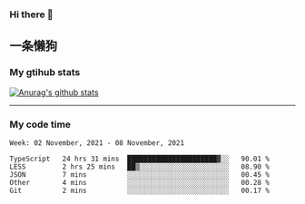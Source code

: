 ### Hi there 👋

## 一条懒狗
<!--
**kiss-me-quickly/kiss-me-quickly** is a ✨ _special_ ✨ repository because its `README.md` (this file) appears on your GitHub profile.

Here are some ideas to get you started:

- 🔭 I’m currently working on ...
- 🌱 I’m currently learning ...
- 👯 I’m looking to collaborate on ...
- 🤔 I’m looking for help with ...
- 💬 Ask me about ...
- 📫 How to reach me: ...
- 😄 Pronouns: ...
- ⚡ Fun fact: ...
-->


### My gtihub stats

[![Anurag's github stats](https://github-readme-stats.vercel.app/api?username=kiss-me-quickly)](https://github.com/anuraghazra/github-readme-stats)

***

### My code time

<!--START_SECTION:waka-->
```text
Week: 02 November, 2021 - 08 November, 2021

TypeScript   24 hrs 31 mins  ██████████████████████▓░░   90.01 % 
LESS         2 hrs 25 mins   ██▒░░░░░░░░░░░░░░░░░░░░░░   08.90 % 
JSON         7 mins          ░░░░░░░░░░░░░░░░░░░░░░░░░   00.45 % 
Other        4 mins          ░░░░░░░░░░░░░░░░░░░░░░░░░   00.28 % 
Git          2 mins          ░░░░░░░░░░░░░░░░░░░░░░░░░   00.17 % 
```
<!--END_SECTION:waka-->

